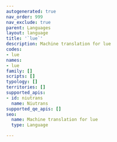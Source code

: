 ```yaml
---
autogenerated: true
nav_order: 999
nav_exclude: true
parent: Languages
layout: language
title: '`lue`'
description: Machine translation for lue
codes:
- lue
names:
- lue
family: []
scripts: []
typology: []
territories: []
supported_apis:
- id: niutrans
  name: Niutrans
supported_qe_apis: []
seo:
  name: Machine translation for lue
  type: Language

---
```


